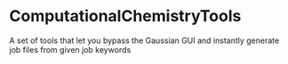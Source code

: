 # ComputationalChemistryTools
A set of tools that let you bypass the Gaussian GUI and instantly generate job files from given job keywords
